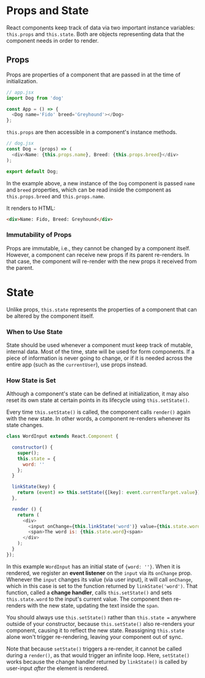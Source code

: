 # Props and State

React components keep track of data via two important instance variables:
`this.props` and `this.state`. Both are objects representing data that the
component needs in order to render.

## Props

Props are properties of a component that are passed in at the time of
initialization.

```js
// app.jsx
import Dog from 'dog'

const App = () => {
  <Dog name='Fido' breed='Greyhound'></Dog>
};
```

`this.props` are then accessible in a component's instance methods.

```js
// dog.jsx
const Dog = (props) => (
  <div>Name: {this.props.name}, Breed: {this.props.breed}</div>
);

export default Dog;
```

In the example above, a new instance of the `Dog` component is passed `name` and
`breed` properties, which can be read inside the component as `this.props.breed`
and `this.props.name`.

It renders to HTML:
```HTML
<div>Name: Fido, Breed: Greyhound</div>
```

### Immutability of Props

Props are immutable, i.e., they cannot be changed by a component itself.
However, a component can receive new props if its parent re-renders. In that
case, the component will re-render with the new props it received from the
parent.

# State

Unlike props, `this.state` represents the properties of a component that can be
altered by the component itself.

### When to Use State

State should be used whenever a component must keep track of mutable, internal
data. Most of the time, state will be used for form components. If a piece of
information is never going to change, or if it is needed across the entire app
(such as the `currentUser`), use props instead.

### How State is Set

Although a component's state can be defined at initialization, it may also reset
its own state at certain points in its lifecycle using `this.setState()`.

Every time `this.setState()` is called, the component calls `render()` again
with the new state. In other words, a component re-renders whenever its state
changes.

```javascript
class WordInput extends React.Component {

  constructor() {
    super();
    this.state = {
      word: ''
    };
  }

  linkState(key) {
    return (event) => this.setState({[key]: event.currentTarget.value});
  },

  render () {
    return (
      <div>
        <input onChange={this.linkState('word')} value={this.state.word}/>
        <span>The word is: {this.state.word}<span>
      </div>
    );
  }
});
```

In this example `WordInput` has an initial state of `{word: ''}`. When it is
rendered, we register an **event listener** on the `input` via its `onChange`
prop. Whenever the `input` changes its value (via user input), it will call
`onChange`, which in this case is set to the function returned by
`linkState('word')`. That function, called a **change handler**, calls
`this.setState()` and sets `this.state.word` to the input's current value. The
component then re-renders with the new state, updating the text inside the
`span`.

You should always use `this.setState()` rather than `this.state =` anywhere
outside of your constructor, because `this.setState()` also re-renders your
component, causing it to reflect the new state. Reassigning `this.state` alone
won't trigger re-rendering, leaving your component out of sync.

Note that because `setState()` triggers a re-render, it cannot be called during
a `render()`, as that would trigger an infinite loop. Here, `setState()` works
because the change handler returned by `linkState()` is called by user-input
*after* the element is rendered.
